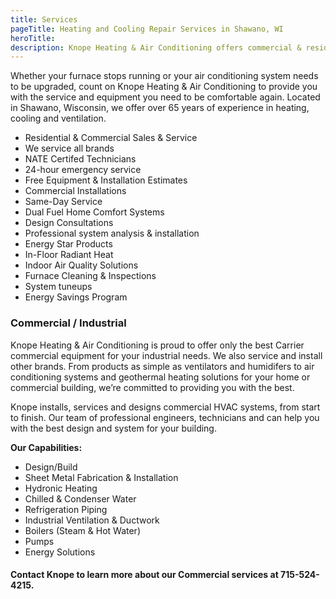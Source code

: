 ```yaml
---
title: Services
pageTitle: Heating and Cooling Repair Services in Shawano, WI
heroTitle:
description: Knope Heating & Air Conditioning offers commercial & residential HVAC, geothermal heating, cooling, ventilation & Carrier equipment in Shawano, Wisconsin.
---
```


Whether your furnace stops running or your air conditioning system needs to be upgraded, count on Knope Heating & Air Conditioning to provide you with the service and equipment you need to be comfortable again. Located in Shawano, Wisconsin, we offer over 65 years of experience in heating, cooling and ventilation.

- Residential & Commercial Sales & Service
- We service all brands
- NATE Certifed Technicians
- 24-hour emergency service
- Free Equipment & Installation Estimates
- Commercial Installations
- Same-Day Service
- Dual Fuel Home Comfort Systems
- Design Consultations
- Professional system analysis & installation
- Energy Star Products
- In-Floor Radiant Heat
- Indoor Air Quality Solutions
- Furnace Cleaning & Inspections
- System tuneups
- Energy Savings Program

### Commercial / Industrial

<div class="underline"></div>

Knope Heating & Air Conditioning is proud to offer only the best Carrier commercial equipment for your industrial needs. We also service and install other brands. From products as simple as ventilators and humidifers to air conditioning systems and geothermal heating solutions for your home or commercial building, we’re committed to providing you with the best.

Knope installs, services and designs commercial HVAC systems, from start to finish. Our team of professional engineers, technicians and can help you with the best design and system for your building.

**Our Capabilities:**

- Design/Build
- Sheet Metal Fabrication & Installation
- Hydronic Heating
- Chilled & Condenser Water
- Refrigeration Piping
- Industrial Ventilation & Ductwork
- Boilers (Steam & Hot Water)
- Pumps
- Energy Solutions

#### Contact Knope to learn more about our Commercial services at 715-524-4215.
